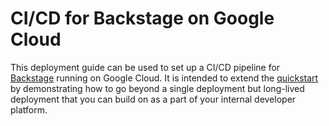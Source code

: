 # CI/CD for Backstage on Google Cloud

This deployment guide can be used to set up a CI/CD pipeline for [Backstage][backstage] running on Google Cloud. It is intended to extend the [quickstart][quickstart] by demonstrating how to go beyond a single deployment but long-lived deployment that you can build on as a part of your internal developer platform.

<!-- LINKS: https://www.markdownguide.org/basic-syntax/#reference-style-links -->

[backstage]: https://backstage.io/
[quickstart]: ../backstage-quickstart/README.md